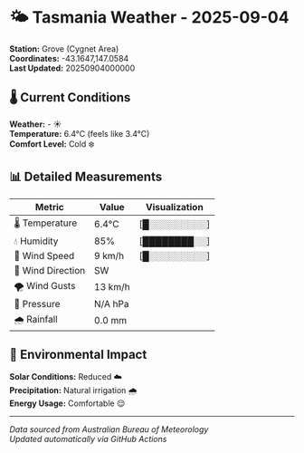 # 🌤️ Tasmania Weather - 2025-09-04

**Station:** Grove (Cygnet Area)  
**Coordinates:** -43.1647,147.0584  
**Last Updated:** 20250904000000

## 🌡️ Current Conditions

**Weather:** - ☀️  
**Temperature:** 6.4°C (feels like 3.4°C)  
**Comfort Level:** Cold ❄️

## 📊 Detailed Measurements

| Metric | Value | Visualization |
|--------|-------|---------------|
| 🌡️ Temperature | 6.4°C | [█░░░░░░░░░] |
| 💧 Humidity | 85% | [████████░░] |
| 💨 Wind Speed | 9 km/h | [█░░░░░░░░░] |
| 🧭 Wind Direction | SW | |
| 🌪️ Wind Gusts | 13 km/h | |
| 🔽 Pressure | N/A hPa | |
| 🌧️ Rainfall | 0.0 mm | |

## 🌱 Environmental Impact

**Solar Conditions:** Reduced ☁️  
**Precipitation:** Natural irrigation 🌧️  
**Energy Usage:** Comfortable 😌

---
*Data sourced from Australian Bureau of Meteorology*  
*Updated automatically via GitHub Actions*
